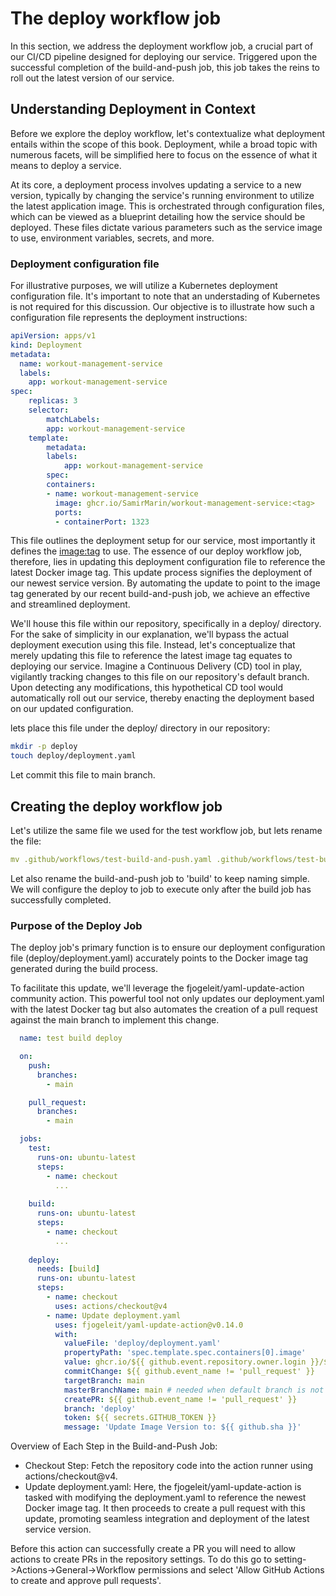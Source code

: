 # The deploy workflow job
In this section, we address the deployment workflow job, a crucial part of our CI/CD pipeline designed for deploying our service. Triggered upon the successful completion of the build-and-push job, this job takes the reins to roll out the latest version of our service.

## Understanding Deployment in Context
Before we explore the deploy workflow, let's contextualize what deployment entails within the scope of this book. Deployment, while a broad topic with numerous facets, will be simplified here to focus on the essence of what it means to deploy a service.

At its core, a deployment process involves updating a service to a new version, typically by changing the service's running environment to utilize the latest application image. This is orchestrated through configuration files, which can be viewed as a blueprint detailing how the service should be deployed. These files dictate various parameters such as the service image to use, environment variables, secrets, and more.

### Deployment configuration file
For illustrative purposes, we will utilize a Kubernetes deployment configuration file. It's important to note that an understading of Kubernetes is not required for this discussion. Our objective is to illustrate how such a configuration file represents the deployment instructions:

```yaml
apiVersion: apps/v1
kind: Deployment
metadata:
  name: workout-management-service
  labels:
    app: workout-management-service
spec:
    replicas: 3
    selector:
        matchLabels:
        app: workout-management-service
    template:
        metadata:
        labels:
            app: workout-management-service
        spec:
        containers:
        - name: workout-management-service
          image: ghcr.io/SamirMarin/workout-management-service:<tag>
          ports:
          - containerPort: 1323
```

This file outlines the deployment setup for our service, most importantly it defines the <image:tag> to use. The essence of our deploy workflow job, therefore, lies in updating this deployment configuration file to reference the latest Docker image tag. This update process signifies the deployment of our newest service version. By automating the update to point to the image tag generated by our recent build-and-push job, we achieve an effective and streamlined deployment.

We'll house this file within our repository, specifically in a deploy/ directory. For the sake of simplicity in our explanation, we'll bypass the actual deployment execution using this file. Instead, let's conceptualize that merely updating this file to reference the latest image tag equates to deploying our service. Imagine a Continuous Delivery (CD) tool in play, vigilantly tracking changes to this file on our repository's default branch. Upon detecting any modifications, this hypothetical CD tool would automatically roll out our service, thereby enacting the deployment based on our updated configuration.

lets place this file under the deploy/ directory in our repository:

```bash
mkdir -p deploy
touch deploy/deployment.yaml
```
Let commit this file to main branch.

## Creating the deploy workflow job
Let's utilize the same file we used for the test workflow job, but lets rename the file:

```yaml
mv .github/workflows/test-build-and-push.yaml .github/workflows/test-build-deploy.yaml
```

Let also rename the build-and-push job to 'build' to keep naming simple. We will configure the deploy to job to execute only after the build job has successfully completed.

### Purpose of the Deploy Job
The deploy job's primary function is to ensure our deployment configuration file (deploy/deployment.yaml) accurately points to the Docker image tag generated during the build process.

To facilitate this update, we'll leverage the fjogeleit/yaml-update-action community action. This powerful tool not only updates our deployment.yaml with the latest Docker tag but also automates the creation of a pull request against the main branch to implement this change.

```yaml
  name: test build deploy

  on:
    push:
      branches:
        - main

    pull_request:
      branches:
        - main

  jobs:
    test:
      runs-on: ubuntu-latest
      steps:
        - name: checkout
          ...
          
    build:
      runs-on: ubuntu-latest
      steps:
        - name: checkout
          ...
    
    deploy:
      needs: [build]
      runs-on: ubuntu-latest
      steps:
        - name: checkout
          uses: actions/checkout@v4
        - name: Update deployment.yaml
          uses: fjogeleit/yaml-update-action@v0.14.0
          with:
            valueFile: 'deploy/deployment.yaml'
            propertyPath: 'spec.template.spec.containers[0].image'
            value: ghcr.io/${{ github.event.repository.owner.login }}/${{ github.event.repository.name }}:${{ github.sha }}
            commitChange: ${{ github.event_name != 'pull_request' }}
            targetBranch: main
            masterBranchName: main # needed when default branch is not master
            createPR: ${{ github.event_name != 'pull_request' }}
            branch: 'deploy'
            token: ${{ secrets.GITHUB_TOKEN }}
            message: 'Update Image Version to: ${{ github.sha }}'
```

Overview of Each Step in the Build-and-Push Job:
- Checkout Step: Fetch the repository code into the action runner using actions/checkout@v4.
- Update deployment.yaml: Here, the fjogeleit/yaml-update-action is tasked with modifying the deployment.yaml to reference the newest Docker image tag. It then proceeds to create a pull request with this update, promoting seamless integration and deployment of the latest service version.

Before this action can successfully create a PR you will need to allow actions to create PRs in the repository settings. To do this go to setting->Actions->General->Workflow permissions and select 'Allow GitHub Actions to create and approve pull requests'.